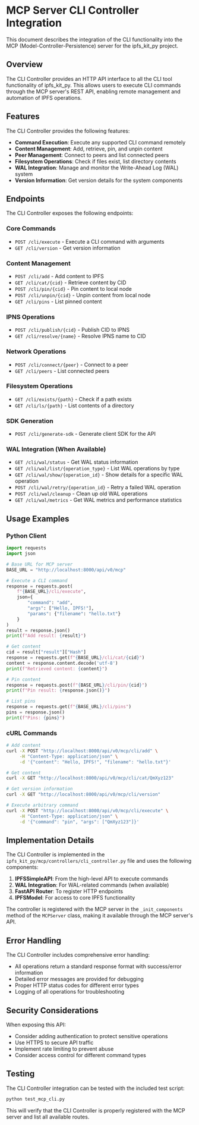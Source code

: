 # MCP Server CLI Controller Integration

This document describes the integration of the CLI functionality into the MCP (Model-Controller-Persistence) server for the ipfs_kit_py project.

## Overview

The CLI Controller provides an HTTP API interface to all the CLI tool functionality of ipfs_kit_py. This allows users to execute CLI commands through the MCP server's REST API, enabling remote management and automation of IPFS operations.

## Features

The CLI Controller provides the following features:

- **Command Execution**: Execute any supported CLI command remotely
- **Content Management**: Add, retrieve, pin, and unpin content
- **Peer Management**: Connect to peers and list connected peers
- **Filesystem Operations**: Check if files exist, list directory contents
- **WAL Integration**: Manage and monitor the Write-Ahead Log (WAL) system
- **Version Information**: Get version details for the system components

## Endpoints

The CLI Controller exposes the following endpoints:

### Core Commands

- `POST /cli/execute` - Execute a CLI command with arguments
- `GET /cli/version` - Get version information

### Content Management

- `POST /cli/add` - Add content to IPFS
- `GET /cli/cat/{cid}` - Retrieve content by CID
- `POST /cli/pin/{cid}` - Pin content to local node
- `POST /cli/unpin/{cid}` - Unpin content from local node
- `GET /cli/pins` - List pinned content

### IPNS Operations

- `POST /cli/publish/{cid}` - Publish CID to IPNS
- `GET /cli/resolve/{name}` - Resolve IPNS name to CID

### Network Operations

- `POST /cli/connect/{peer}` - Connect to a peer
- `GET /cli/peers` - List connected peers

### Filesystem Operations

- `GET /cli/exists/{path}` - Check if a path exists
- `GET /cli/ls/{path}` - List contents of a directory

### SDK Generation

- `POST /cli/generate-sdk` - Generate client SDK for the API

### WAL Integration (When Available)

- `GET /cli/wal/status` - Get WAL status information
- `GET /cli/wal/list/{operation_type}` - List WAL operations by type
- `GET /cli/wal/show/{operation_id}` - Show details for a specific WAL operation
- `POST /cli/wal/retry/{operation_id}` - Retry a failed WAL operation
- `POST /cli/wal/cleanup` - Clean up old WAL operations
- `GET /cli/wal/metrics` - Get WAL metrics and performance statistics

## Usage Examples

### Python Client

```python
import requests
import json

# Base URL for MCP server
BASE_URL = "http://localhost:8000/api/v0/mcp"

# Execute a CLI command
response = requests.post(
    f"{BASE_URL}/cli/execute",
    json={
        "command": "add",
        "args": ["Hello, IPFS!"],
        "params": {"filename": "hello.txt"}
    }
)
result = response.json()
print(f"Add result: {result}")

# Get content
cid = result["result"]["Hash"]
response = requests.get(f"{BASE_URL}/cli/cat/{cid}")
content = response.content.decode('utf-8')
print(f"Retrieved content: {content}")

# Pin content
response = requests.post(f"{BASE_URL}/cli/pin/{cid}")
print(f"Pin result: {response.json()}")

# List pins
response = requests.get(f"{BASE_URL}/cli/pins")
pins = response.json()
print(f"Pins: {pins}")
```

### cURL Commands

```bash
# Add content
curl -X POST "http://localhost:8000/api/v0/mcp/cli/add" \
     -H "Content-Type: application/json" \
     -d '{"content": "Hello, IPFS!", "filename": "hello.txt"}'

# Get content
curl -X GET "http://localhost:8000/api/v0/mcp/cli/cat/QmXyz123"

# Get version information
curl -X GET "http://localhost:8000/api/v0/mcp/cli/version"

# Execute arbitrary command
curl -X POST "http://localhost:8000/api/v0/mcp/cli/execute" \
     -H "Content-Type: application/json" \
     -d '{"command": "pin", "args": ["QmXyz123"]}'
```

## Implementation Details

The CLI Controller is implemented in the `ipfs_kit_py/mcp/controllers/cli_controller.py` file and uses the following components:

1. **IPFSSimpleAPI**: From the high-level API to execute commands
2. **WAL Integration**: For WAL-related commands (when available)
3. **FastAPI Router**: To register HTTP endpoints
4. **IPFSModel**: For access to core IPFS functionality

The controller is registered with the MCP server in the `_init_components` method of the `MCPServer` class, making it available through the MCP server's API.

## Error Handling

The CLI Controller includes comprehensive error handling:

- All operations return a standard response format with success/error information
- Detailed error messages are provided for debugging
- Proper HTTP status codes for different error types
- Logging of all operations for troubleshooting

## Security Considerations

When exposing this API:

- Consider adding authentication to protect sensitive operations
- Use HTTPS to secure API traffic
- Implement rate limiting to prevent abuse
- Consider access control for different command types

## Testing

The CLI Controller integration can be tested with the included test script:

```bash
python test_mcp_cli.py
```

This will verify that the CLI Controller is properly registered with the MCP server and list all available routes.